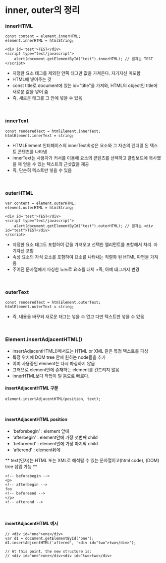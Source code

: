 # inner, outer의 정리

### innerHTML
~~~
const content = element.innerHTML;
element.innerHTML = htmlString;

<div id='test'>TEST</div>
<script type="text/javascript">
	alert(document.getElementById("test").innerHTML); // 결과는 TEST
</script>
~~~
+ 지정한 요소 태그를 제외한 안쪽 태그만 값을 가져온다. 자기자신 미포함
+ HTML에 넣어주는 것
+ const title로 document에 있는 id="title"을 가져와, HTML의 object인 title에 새로운 값을 넣어 줌
+ 즉, 새로운 태그를 그 안에 넣을 수 있음
<br/>

### innerText
~~~
const renderedText = htmlElement.innerText;
htmlElement.innerText = string;
~~~
+ HTMLElement 인터페이스의 innerText속성은 요소와 그 자손의 렌더링 된 텍스트 콘텐츠를 나타냄
+ innerText는 사용자가 커서를 이용해 요소의 콘텐츠를 선택하고 클립보드에 복사했을 때 얻을 수 있는 텍스트의 근삿값을 제공
+ 즉, 단순히 텍스트만 넣을 수 있음
<br/>

### outerHTML
~~~
var content = element.outerHTML;
element.outerHTML = htmlString;

<div id='test'>TEST</div>
<script type="text/javascript">
	alert(document.getElementById("test").outerHTML); // 결과는 <div id="test">TEST</div>
</script>
~~~
+ 지정한 요소 태그도 포함하여 값을 가져오고 선택한 엘리먼트를 포함해서 처리. 자기자신 포함
+ 속성 요소의 자식 요소를 포함하여 요소를 나타내는 직렬화 된 HTML 파편을 가져옴
+ 주어진 문자열에서 파싱한 노드로 요소를 대체
+즉, 아예 태그까지 변경
<br/>

### outerText
~~~
const renderedText = htmlElement.outerText;
htmlElement.outerText = string;
~~~
+ 즉, 내용을 바꾸되 새로운 태그는 넣을 수 없고 다만 텍스트만 넣을 수 있음
<br/>

### Element.insertAdjacentHTML()
+ insertAdjacentHTML()메서드는 HTML or XML 같은 특정 텍스트를 파싱
+ 특정 위치에 DOM tree 안에 원하는 node들을 추가
+ 이미 사용중인 element는 다시 파싱하지 않음
+ 그러므로 element안에 존재하는 element를 건드리지 않음
+ innerHTML보다 작업이 덜 듬으로 빠르다.

####  insertAdjacentHTML 구문 
~~~
element.insertAdjacentHTML(position, text);
~~~
<br/>

#### insertAdjacentHTML position
+ 'beforebegin' : element 앞에
+ 'afterbegin'  : element안에 가장 첫번째 child
+ 'beforeend'   : element안에 가장 마지막 child
+ 'afterend'    : element뒤에

\*\* text(인자)는 HTML 또는 XML로 해석될 수 있는 문자열이고(html code), (DOM) tree 삽입 가능 \*\*
~~~
<!-- beforebegin -->
<p>
<!-- afterbegin -->
foo
<!-- beforeend -->
</p>
<!-- afterend -->
~~~
<br/>

#### insertAdjacentHTML 예시
~~~
// <div id="one">one</div>
var d1 = document.getElementById('one');
d1.insertAdjcentHTML('aftered', '<div id="two">two</div>');

// At this point, the new structure is:
// <div id="one">one</div><div id="two>two</div>
~~~
